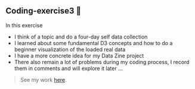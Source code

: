## Coding-exercise3 :seedling:

In this exercise 
- I think of a topic and do a four-day self data collection
- I learned about some fundamental D3 concepts and how to do a beginner visualization of the loaded real data
- I have a more concrete idea for my Data Zine project
- There also remain a lot of problems during my coding process, I record them in comments and will explore it later
...

> See my work [here](https://liuliulexie.github.io/cdv-student/coding-exercises/placeholder/coding-exercise3/). 